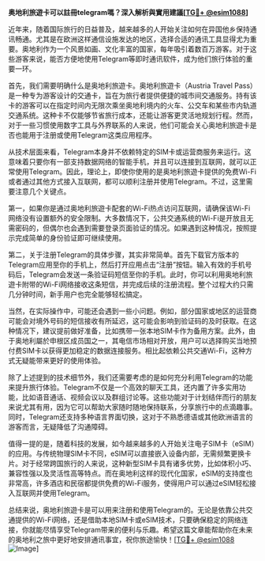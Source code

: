 **奥地利旅遊卡可以註冊telegram嗎？深入解析與實用建議[[TG💪+ @esim1088](https://t.me/s/esim1088)]**

近年来，随着国际旅行的日益普及，越来越多的人开始关注如何在异国他乡保持通讯畅通。尤其是在欧洲这样通信设施发达的地区，选择合适的通讯工具显得尤为重要。奥地利作为一个风景如画、文化丰富的国家，每年吸引着数百万游客。对于这些游客来说，能否方便地使用Telegram等即时通讯软件，成为他们旅行体验的重要一环。

首先，我们需要明确什么是奥地利旅遊卡。奥地利旅遊卡（Austria Travel Pass）是一种专为游客设计的交通卡，旨在为旅行者提供便捷的城市间交通服务。持有该卡的游客可以在指定时间内无限次乘坐奥地利境内的火车、公交车和某些市内轨道交通系统。这种卡不仅能够节省旅行成本，还能让游客更灵活地规划行程。然而，对于一些习惯使用数字工具与外界联系的人来说，他们可能会关心奥地利旅遊卡是否也能用于注册或使用Telegram这类应用程序。

从技术层面来看，Telegram本身并不依赖特定的SIM卡或运营商服务来运行。这意味着只要你有一部支持数据网络的智能手机，并且可以连接到互联网，就可以正常使用Telegram。因此，理论上，即使你使用的是奥地利旅遊卡提供的免费Wi-Fi或者通过其他方式接入互联网，都可以顺利注册并使用Telegram。不过，这里需要注意几个关键点。

第一，如果你是通过奥地利旅遊卡配套的Wi-Fi热点访问互联网，请确保该Wi-Fi网络没有设置额外的安全限制。大多数情况下，公共交通系统的Wi-Fi是开放且无需密码的，但偶尔也会遇到需要登录页面验证的情况。如果遇到这种情况，按照提示完成简单的身份验证即可继续使用。

第二，关于注册Telegram的具体步骤，其实非常简单。首先下载官方版本的Telegram应用至你的手机上，然后打开应用点击“注册”按钮。输入有效的手机号码后，Telegram会发送一条验证码短信至你的手机。此时，你可以利用奥地利旅遊卡附带的Wi-Fi网络接收这条短信，并完成后续的注册流程。整个过程大约只需几分钟时间，新手用户也完全能够轻松搞定。

当然，在实际操作中，可能还会遇到一些小问题。例如，部分国家或地区的运营商可能会对境外号码的短信接收有所延迟，这可能会影响到验证码的及时获取。在这种情况下，建议提前做好准备，比如携带一张本地SIM卡作为备用方案。此外，由于奥地利屬於申根区成员国之一，其电信市场相对开放，用户可以选择购买当地预付费SIM卡以获得更加稳定的数据连接服务。相比起依赖公共交通Wi-Fi，这种方式无疑能带来更好的使用体验。

除了上述提到的技术细节外，我们还需要考虑的是如何充分利用Telegram的功能来提升旅行体验。Telegram不仅是一个高效的聊天工具，还内置了许多实用功能，比如语音通话、视频会议以及群组讨论等。这些功能对于计划结伴而行的朋友来说尤其有用，因为它可以帮助大家随时随地保持联系，分享旅行中的点滴趣事。同时，Telegram还支持多种语言界面切换，这对于不熟悉德语或其他欧洲语言的游客而言，无疑降低了沟通障碍。

值得一提的是，随着科技的发展，如今越来越多的人开始关注电子SIM卡（eSIM）的应用。与传统物理SIM卡不同，eSIM可以直接嵌入设备内部，无需频繁更换卡片。对于经常跨国旅行的人来说，这种新型SIM卡具有诸多优势，比如体积小巧、兼容性强以及灵活性高等特点。而在奥地利这样的现代化国家，eSIM的支持度也非常高，许多酒店和民宿都提供免费的Wi-Fi服务，使得用户可以通过eSIM轻松接入互联网并使用Telegram。

总结来说，奥地利旅遊卡是可以用来注册和使用Telegram的。无论是依靠公共交通提供的Wi-Fi网络，还是借助本地SIM卡或eSIM技术，只要确保稳定的网络连接，你就能尽情享受Telegram带来的便利与乐趣。希望这篇文章能帮助你在未来的奥地利之旅中更好地安排通讯事宜，祝你旅途愉快！[[TG💪+ @esim1088](https://t.me/s/esim1088) ![Image](https://i.postimg.cc/4NQfJmqS/Snipaste-2025-05-13-00-14-12.png)]